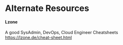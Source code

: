 # Alternate Resources


#### Lzone

A good SysAdmin, DevOps, Cloud Engineer Cheatsheets
https://lzone.de/cheat-sheet.html